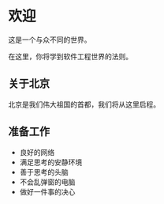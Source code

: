 # 欢迎

这是一个与众不同的世界。

在这里，你将学到软件工程世界的法则。  

## 关于北京

北京是我们伟大祖国的首都，我们将从这里启程。

## 准备工作

- 良好的网络
- 满足思考的安静环境
- 善于思考的头脑
- 不会乱弹窗的电脑
- 做好一件事的决心